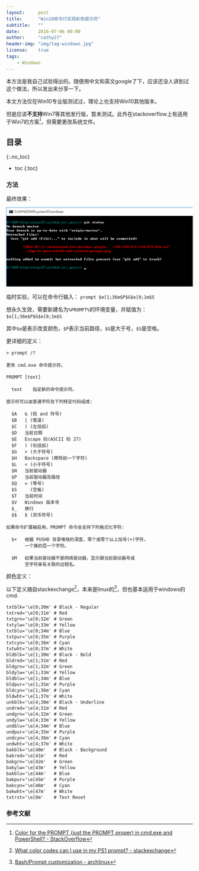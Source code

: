 ```yaml
---
layout:     post
title:      "Win10命令行实现彩色提示符"
subtitle:   ""
date:		2016-07-06 00:00
author:     "cathy27"
header-img: "img/tag-windows.jpg"
license:    true
tags:
    - Windows
---
```


本方法是我自己试验得出的。随便用中文和英文google了下，应该还没人讲到过这个做法，所以发出来分享一下。

本文方法仅在Win10专业版测试过，理论上也支持Win10其他版本。

但是应该**不支持**Win7等其他发行版，暂未测试。此外在stackoverflow上有适用于Win7的方案[^1]，但需要更改系统文件。

## 目录
{:.no_toc}

- toc
{:toc}


### 方法

最终效果：

![win10-cmd-colored-prompt.png](/img/in-post/win10-cmd-colored-prompt.png "最终效果")

临时实验，可以在命令行输入： `prompt $e[1;36m$P$G$e[0;1m$S`

想永久生效，需要新建名为`%PROMPT%`的环境变量，并赋值为：`$e[1;36m$P$G$e[0;1m$S`

其中`$e`是表示改变颜色，`$P`表示当前路径，`$G`是大于号，`$S`是空格。

更详细的定义：

```plain
> prompt /?

更改 cmd.exe 命令提示符。

PROMPT [text]

  text    指定新的命令提示符。

提示符可以由普通字符及下列特定代码组成:

  $A   & (短 and 符号)
  $B   | (管道)
  $C   ( (左括弧)
  $D   当前日期
  $E   Escape 码(ASCII 码 27)
  $F   ) (右括弧)
  $G   > (大于符号)
  $H   Backspace (擦除前一个字符)
  $L   < (小于符号)
  $N   当前驱动器
  $P   当前驱动器及路径
  $Q   = (等号)
  $S     (空格)
  $T   当前时间
  $V   Windows 版本号
  $_   换行
  $$   $ (货币符号)

如果命令扩展被启用，PROMPT 命令会支持下列格式化字符:

  $+   根据 PUSHD 目录堆栈的深度，零个或零个以上加号(+)字符，
       一个推的层一个字符。

  $M   如果当前驱动器不是网络驱动器，显示跟当前驱动器号或
       空字符串有关联的远程名。
```

颜色定义：

以下定义摘自stackexchange[^2]，本来是linux的[^3]，但也基本适用于windows的cmd.

```plain
txtblk='\e[0;30m' # Black - Regular
txtred='\e[0;31m' # Red
txtgrn='\e[0;32m' # Green
txtylw='\e[0;33m' # Yellow
txtblu='\e[0;34m' # Blue
txtpur='\e[0;35m' # Purple
txtcyn='\e[0;36m' # Cyan
txtwht='\e[0;37m' # White
bldblk='\e[1;30m' # Black - Bold
bldred='\e[1;31m' # Red
bldgrn='\e[1;32m' # Green
bldylw='\e[1;33m' # Yellow
bldblu='\e[1;34m' # Blue
bldpur='\e[1;35m' # Purple
bldcyn='\e[1;36m' # Cyan
bldwht='\e[1;37m' # White
unkblk='\e[4;30m' # Black - Underline
undred='\e[4;31m' # Red
undgrn='\e[4;32m' # Green
undylw='\e[4;33m' # Yellow
undblu='\e[4;34m' # Blue
undpur='\e[4;35m' # Purple
undcyn='\e[4;36m' # Cyan
undwht='\e[4;37m' # White
bakblk='\e[40m'   # Black - Background
bakred='\e[41m'   # Red
bakgrn='\e[42m'   # Green
bakylw='\e[43m'   # Yellow
bakblu='\e[44m'   # Blue
bakpur='\e[45m'   # Purple
bakcyn='\e[46m'   # Cyan
bakwht='\e[47m'   # White
txtrst='\e[0m'    # Text Reset
```

### 参考文献

[^1]: [Color for the PROMPT (just the PROMPT proper) in cmd.exe and PowerShell? - StackOverflow](http://stackoverflow.com/a/6298825)
[^2]: [What color codes can I use in my PS1 prompt? - stackexchange](http://unix.stackexchange.com/a/124408)


[^3]: [Bash/Prompt customization - archlinux](https://wiki.archlinux.org/index.php/Bash/Prompt_customization#Colors)

